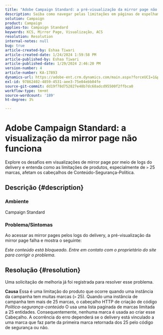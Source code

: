 ```yaml
---
title: "Adobe Campaign Standard: a pré-visualização da mirror page não funciona"
description: Saiba como navegar pelas limitações em páginas de espelhamento ao acessar logs do delivery.
solution: Campaign
product: Campaign
applies-to: Campaign Standard
keywords: KCS, Mirror Page, Visualização, ACS
resolution: Resolution
internal-notes: null
bug: true
article-created-by: Eshaa Tiwari
article-created-date: 1/24/2024 1:59:58 PM
article-published-by: Eshaa Tiwari
article-published-date: 1/29/2024 2:46:20 PM
version-number: 4
article-number: KA-17893
dynamics-url: https://adobe-ent.crm.dynamics.com/main.aspx?forceUCI=1&pagetype=entityrecord&etn=knowledgearticle&id=94fe50d8-c0ba-ee11-a569-6045bd006268
exl-id: 97862402-4859-4531-aee3-75e04ebb04fe
source-git-commit: dd19f78d752827e48b7dc68adcd95500f2ffbca0
workflow-type: tm+mt
source-wordcount: '189'
ht-degree: 3%

---
```


# Adobe Campaign Standard: a visualização da mirror page não funciona


Explore os desafios em visualizações de mirror page por meio de logs do delivery e entenda como as limitações de produtos, especialmente de `>` 25 marcas, afetam os cabeçalhos de Conteúdo-Segurança-Política.

## Descrição {#description}


### <b>Ambiente</b>

Campaign Standard



### <b>Problema/Sintomas</b>

Ao acessar as mirror pages pelos logs do delivery, a pré-visualização da mirror page falha e mostra o seguinte:

*Este conteúdo está bloqueado. Entre em contato com o proprietário do site para corrigir o problema.*


## Resolução {#resolution}


Uma solicitação de melhoria já foi registrada para resolver esse problema.


<b>Causa</b>
Essa é uma limitação do produto que ocorre quando uma instância da campanha tem muitas marcas (`>`  25). Quando uma instância de campanha tem mais de 25 marcas, o cabeçalho HTTP de criação de código *Política-segurança-conteúdo* O usa uma lista paginada de marcas limitada a 25 entidades. Consequentemente, nenhuma marca é usada ao criar esse Cabeçalho. A ocorrência do erro dependerá se o delivery está vinculado a uma marca que faz parte da primeira marca retornada dos 25 pelo código de segurança ou não.
